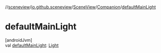 //[sceneview](../../../../index.md)/[io.github.sceneview](../../index.md)/[SceneView](../index.md)/[Companion](index.md)/[defaultMainLight](default-main-light.md)

# defaultMainLight

[androidJvm]\
val [defaultMainLight](default-main-light.md): [Light](../../../io.github.sceneview.light/index.md#1927638868%2FClasslikes%2F-1571379623)

